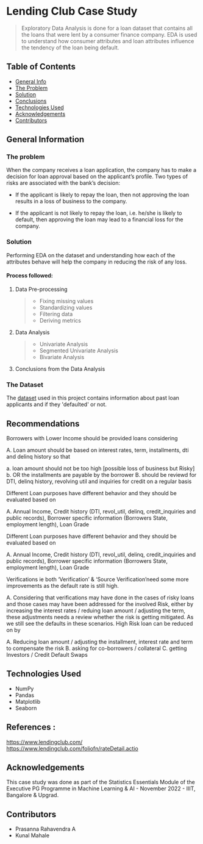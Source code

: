 # Lending Club Case Study

> Exploratory Data Analysis is done for a loan dataset that contains all the loans that were lent by a consumer finance company. EDA is used to understand how consumer attributes and loan attributes influence the tendency of the loan being default.

## Table of Contents

- [General Info](#general-information)
- [The Problem](#the-problem)
- [Solution](#solution)
- [Conclusions](#conclusions)
- [Technologies Used](#technologies-used)
- [Acknowledgements](#acknowledgements)
- [Contributors](#contributors)

<!-- You can include any other section that is pertinent to your problem -->

## General Information

### The problem

When the company receives a loan application, the company has to make a decision for loan approval based on the applicant’s profile. Two types of risks are associated with the bank’s decision:

- If the applicant is likely to repay the loan, then not approving the loan results in a loss of business to the company.

- If the applicant is not likely to repay the loan, i.e. he/she is likely to default, then approving the loan may lead to a financial loss for the company.

### Solution

Performing EDA on the dataset and understanding how each of the attributes behave will help the company in reducing the risk of any loss.

#### Process followed:

1. Data Pre-processing <br>
   > - Fixing missing values
   > - Standardizing values
   > - Filtering data
   > - Deriving metrics
2. Data Analysis
   > - Univariate Analysis
   > - Segmented Univariate Analysis
   > - Bivariate Analysis
3. Conclusions from the Data Analysis

### The Dataset

The [dataset](https://github.com/kunal449/LendingClubCaseStudy/tree/main/data/loan) used in this project contains information about past loan applicants and if they 'defaulted' or not.

## Recommendations
Borrowers with Lower Income should be provided loans considering

A. Loan amount should be based on interest rates, term, installments, dti and delinq history so that

 a. loan amount should not be too high  [possible loss of business but Risky]
 b. OR the installments are payable by the borrower
B. should be reviewd for DTI, delinq history, revolving util and inquiries for credit on a regular basis

Different Loan purposes have different behavior and they should be evaluated based on

A. Annual Income, Credit history (DTI, revol_util, delinq, credit_inquiries and public records), Borrower specific information (Borrowers State, employment length), Loan Grade

Different Loan purposes have different behavior and they should be evaluated based on

A. Annual Income, Credit history (DTI, revol_util, delinq, credit_inquiries and public records), Borrower specific information (Borrowers State, employment length), Loan Grade

Verifications ie both ‘Verification’ & ‘Source Verification’need some more improvements as the default rate is still high.

A. Considering that verifications may have done in the cases of risky loans and those cases may have been addressed for the involved Risk, either by increasing the interest rates / reduing loan amount / adjusting the term, these adjustments needs a review whether the risk is getting mitigated. As we still see the defaults in these scenarios. 
High Risk loan can be reduced on by

A. Reducing loan amount / adjusting the installment, interest rate and term to compensate the risk
B. asking for co-borrowers / collateral
C. getting Investors / Credit Default Swaps

## Technologies Used

- NumPy
- Pandas
- Matplotlib
- Seaborn

## References : 
https://www.lendingclub.com/ <br/>
https://www.lendingclub.com/foliofn/rateDetail.actio

## Acknowledgements

This case study was done as part of the Statistics Essentials Module of the Executive PG Programme in Machine Learning & AI - November 2022 - IIIT, Bangalore & Upgrad.

## Contributors

- Prasanna Rahavendra A
- Kunal Mahale
